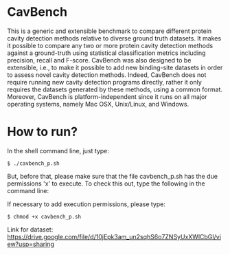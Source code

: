 # CavBench
This is a generic and extensible benchmark to compare different protein cavity detection methods relative to diverse ground truth datasets. It makes it possible to compare any two or more protein cavity detection methods against a ground-truth using statistical classification metrics including precision, recall and F-score. CavBench was also designed to be extensible, i.e., to make it possible to add new binding-site datasets in order to assess novel  cavity detection methods. Indeed, CavBench does not require running new cavity detection programs directly, rather it only requires the datasets generated by these methods, using a common format. Moreover, CavBench is platform-independent since it runs on all major operating systems, namely Mac OSX, Unix/Linux, and Windows.
# How to run?
In the shell command line, just type:

<code>$ ./cavbench_p.sh</code>
 
But, before that, please make sure that the file cavbench_p.sh has the due permissions 'x' to execute. To check this out, type the following in the command line:

If necessary to add execution permissions, please type:

<code>$ chmod +x cavbench_p.sh</code>  

Link for dataset: https://drive.google.com/file/d/10jEpk3am_un2sqhS6o7ZNSyUxXWlCbGI/view?usp=sharing
